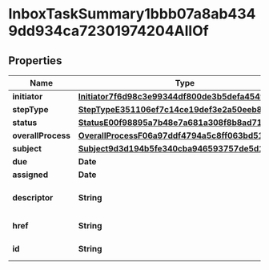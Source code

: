 

# InboxTaskSummary1bbb07a8ab4349dd934ca72301974204AllOf


## Properties

Name | Type | Description | Notes
------------ | ------------- | ------------- | -------------
**initiator** | [**Initiator7f6d98c3e99344df800de3b5defa4549**](Initiator7f6d98c3e99344df800de3b5defa4549.md) |  |  [optional]
**stepType** | [**StepTypeE351106ef7c14ce19def3e2a50eeb806**](StepTypeE351106ef7c14ce19def3e2a50eeb806.md) |  |  [optional]
**status** | [**StatusE00f98895a7b48e7a681a308f8b8ad71**](StatusE00f98895a7b48e7a681a308f8b8ad71.md) |  |  [optional]
**overallProcess** | [**OverallProcessF06a97ddf4794a5c8ff063bd51bfc2e4**](OverallProcessF06a97ddf4794a5c8ff063bd51bfc2e4.md) |  |  [optional]
**subject** | [**Subject9d3d194b5fe340cba946593757de5d10**](Subject9d3d194b5fe340cba946593757de5d10.md) |  |  [optional]
**due** | **Date** |  |  [optional]
**assigned** | **Date** |  |  [optional]
**descriptor** | **String** | A preview of the instance |  [optional]
**href** | **String** | A link to the instance |  [optional]
**id** | **String** | Id of the instance |  [optional]



